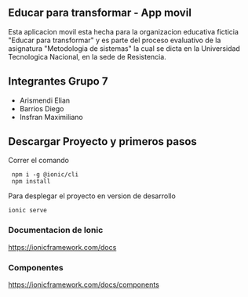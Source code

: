 ## Educar para transformar - App movil

Esta aplicacion movil esta hecha para la organizacion educativa ficticia "Educar para transformar" y es parte del proceso evaluativo de la asignatura "Metodologia de sistemas" la cual se dicta en la Universidad Tecnologica Nacional, en la sede de Resistencia.

## Integrantes Grupo 7

- Arismendi Elian
- Barrios Diego
- Insfran Maximiliano

## Descargar Proyecto y primeros pasos

Correr el comando

```
 npm i -g @ionic/cli
 npm install
```

Para desplegar el proyecto en version de desarrollo

```
ionic serve
```

### Documentacion de Ionic

https://ionicframework.com/docs

### Componentes

https://ionicframework.com/docs/components
